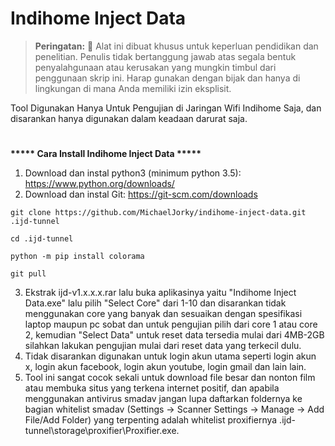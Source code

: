 # Indihome Inject Data

> **Peringatan:** :red_circle: Alat ini dibuat khusus untuk keperluan pendidikan dan penelitian. Penulis tidak bertanggung jawab atas segala bentuk penyalahgunaan atau kerusakan yang mungkin timbul dari penggunaan skrip ini. Harap gunakan dengan bijak dan hanya di lingkungan di mana Anda memiliki izin eksplisit.

Tool Digunakan Hanya Untuk Pengujian di Jaringan Wifi Indihome Saja, dan disarankan hanya digunakan dalam keadaan darurat saja.
#
<b>***** Cara Install Indihome Inject Data *****</b>

1. Download dan instal python3 (minimum python 3.5): https://www.python.org/downloads/
2. Download dan instal Git: https://git-scm.com/downloads
```
git clone https://github.com/MichaelJorky/indihome-inject-data.git .ijd-tunnel
```
```
cd .ijd-tunnel
```
```
python -m pip install colorama
```
```
git pull
```
3. Ekstrak ijd-v1.x.x.x.rar lalu buka aplikasinya yaitu "Indihome Inject Data.exe" lalu pilih "Select Core" dari 1-10 dan disarankan tidak menggunakan core yang banyak dan sesuaikan dengan spesifikasi laptop maupun pc sobat dan untuk pengujian pilih dari core 1 atau core 2, kemudian "Select Data" untuk reset data tersedia mulai dari 4MB-2GB silahkan lakukan pengujian mulai dari reset data yang terkecil dulu.
4. Tidak disarankan digunakan untuk login akun utama seperti login akun x, login akun facebook, login akun youtube, login gmail dan lain lain.
5. Tool ini sangat cocok sekali untuk download file besar dan nonton film atau membuka situs yang terkena internet positif, dan apabila menggunakan antivirus smadav jangan lupa daftarkan foldernya ke bagian whitelist smadav (Settings -> Scanner Settings -> Manage -> Add File/Add Folder) yang terpenting adalah whitelist proxifiernya .ijd-tunnel\storage\proxifier\Proxifier.exe.
